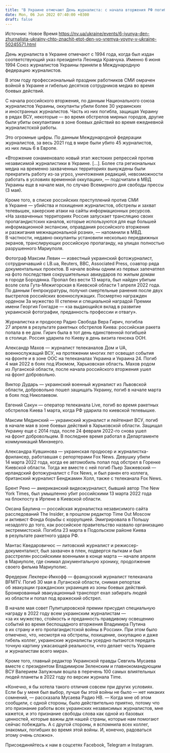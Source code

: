 ```yaml
---
title: "В Украине отмечают День журналиста: с начала вторжения РФ погибли более 30 сотрудников медиа, мир аплодирует украинским репортерам"
date: Mon, 06 Jun 2022 07:40:00 +0300
draft: false
---
```

Источник: Новое Время https://nv.ua/ukraine/events/6-iyunya-den-zhurnalista-ukrainy-chto-znachit-etot-den-vo-vremya-voyny-v-ukraine-50245571.html


День журналиста в Украине отмечают с 1994 года, когда был издан соответствующий указ президента Леонида Кравчука. Именно 6 июня 1994 Союз журналистов Украины приняли в Международную федерацию журналистов.

В этом году профессиональный праздник работников СМИ омрачен войной в Украине и гибелью десятков сотрудников медиа во время боевых действий.

С начала российского вторжения, по данным Национального союза журналистов Украины, оккупанты убили более 30 украинских и иностранных журналистов. Часть из них погибла, защищая Украину в рядах ВСУ, некоторые — во время обстрелов мирных городов, другие были убиты оккупантами в зоне боевых действий во время ежедневной журналистской работы.

 Это огромные цифры. По данным Международной федерации журналистов, за весь 2021 год в мире были убито 45 журналистов, из них лишь 6 в Европе.

«Вторжение ознаменовало новый этап жестоких репрессий против независимой журналистики в Украине. […]. Более ста региональных медиа на временно захваченных территориях вынуждены были прекратить работу из-за угроз, уничтожения редакций, невозможности работать в условиях временной оккупации», — подсчитали в МВД Украины еще в начале мая, по случаю Всемирного дня свободы прессы (3 мая).

Кроме того, в списке российских преступлений против СМИ в Украине — убийства и похищения журналистов, обстрелы и захват телевышек, хакерские атаки на сайты информационных ресурсов. «На захваченных территориях Россия запускает трансляцию своих пропагандистских каналов, которые используются для еще большей информационной экспансии, оправдания российского вторжения и разжигания межнациональной розни», — напомнили в МВД. В частности, недавно оккупанты установили несколько передвижных экранов, транслирующих российскую пропаганду, на улицах полностью разрушенного Мариуполя.

Фотограф Максим Левин — известный украинский фотожурналист, сотрудничавший с LB.ua, Reuters, BBC, Associated Press, соавтор ряда документальных проектов. В начале войны одним из первых запечатлел на фото последствия сокрушительных авиаударов по жилым домам в городе Бородянка. Пропал без вести 13 марта, был найден убитым возле села Гута-Межигорская в Киевской области 1 апреля 2022 года. По данным Генпрокуратуры, получил смертельные ранения после двух выстрелов российских военнослужащих. Посмертно награжден орденом За мужество III степени и специальной наградой Премии имени Георгия Гонгадзе — «за выдающийся вклад в развитие украинской фотографии, преданность профессии и отвагу».

Журналистка и продюсер Радио Свобода Вера Гирич, погибла 27 апреля в результате ракетных обстрелов Киева: российская ракета попала в ее дом. Гирич была в тот день единственной погибшей в столице. Россия ударила по Киеву в день визита генсека ООН.

Александр Махов — журналист телеканалов Дом и UA, военнослужащий ВСУ, на протяжении многих лет освещал события на фронте и в зоне ООС на телеканалах Украина и Украина 24. Погиб 4 мая 2022 в боях под Изюмом, Харьковская область. Махов родом из Луганской области, после начала российского вторжения ушел на фронт добровольно.

Виктор Дударь  — украинский военный журналист из Львовской области, добровольно пошел защищать Украину, погиб в начале марта в боях под Николаевом.

Евгений Сакун — оператор телеканала Live, погиб во время ракетных обстрелов Киева 1 марта, когда РФ ударила по киевской телевышке.

Максим Мединский  — украинский журналист и лейтенант ВСУ, погиб в начале мая в зоне боевых действий в Харьковской области. Защищал Украину еще с 2014 года, после 24 февраля 2022-го снова ушел на фронт добровольцем. В последнее время работал в Департаменте коммуникаций Минэнерго.

Александра Кувшинова — украинская продюсер и журналистка-фрилансер, работавшая с репортерами Fox News. Девушку убили 14 марта 2022 года, когда ее автомобиль попал под обстрел в Горенке Киевской области. Тогда же вместе с ней погиб Пьер Закжевский — ирландский фотожурналист с Fox News, и был ранен его коллега, британский журналист Бенджамин Холл, также с телеканала Fox News.

Брент Рено — американский видеожурналист, бывший автор The New York Times, был умышленно убит российскими 13 марта 2022 года на блокпосту в Ирпене в Киевской области.

Оксана Баулина  — российская журналистка независимого сайта расследований The Insider, в прошлом редактор Time Out Moscow и активист Фонда борьбы с коррупцией. Эмигрировала в Польшу незадолго до того, как российское правительство назвало организацию экстремистской. Погибла 23 марта в Подольском районе Киева в результате ракетного удара РФ.

Мантас Кведаровичюс  — литовский журналист и режиссер-документалист, был захвачен в плен, подвергся пыткам и был расстрелян российскими военными в конце марта — начале апреля в Мариуполе, где снимал документальную хронику, продолжение своего фильма Мариуполис.

 Фредерик Леклерк-Имхофф — французский журналист телеканала BFMTV. Погиб 30 мая в Луганской области, снимая репортаж об эвакуации гражданских украинцев из зоны боевых действий. Бронированный эвакуационный транспорт ехал забирать людей из области и попал под вражеский обстрел.

В начале мая совет Пулитцеровской премии присудил специальную награду в 2022 году всем украинским журналистам — «за их мужество, стойкость и преданность правдивому освещению событий во время беспощадного вторжения Владимира Путина в их страну и его пропагандистской войны в России». При этом было отмечено, что, несмотря на обстрелы, похищение, оккупацию и даже гибель коллег, украинские журналисты усердно пытаются передать точную картину ужасающей реальности, «что делает честь Украине и журналистам всего мира».

Кроме того, главный редактор Украинской правды Севгиль Мусаева вместе с президентом Владимиром Зеленским и главнокомандующим ВСУ Валерием Залужным вошла в перечень 100 самых влиятельных людей планеты в 2022 году по версии журнала Time.

«Конечно, я бы хотела такого отличия совсем при других условиях. Если бы у меня был выбор, лучше бы этой войны не было — нет никаких сомнений, — рассказала Мусаева Радио НВ. — Когда мне об этом сообщили, с одной стороны, было действительно приятно, потому что это признание работы всех украинских независимых журналистов, мне кажется, и это признание свободы слова как одной из базовых ценностей, которые важны для нашей страны, которые нам помогают сейчас побеждать. А с другой стороны, я вспомнила всех коллег, знакомых, погибших во время этой войны. И, конечно, радоваться этому очень сложно».

Присоединяйтесь к нам в соцсетях Facebook, Telegram и Instagram.
